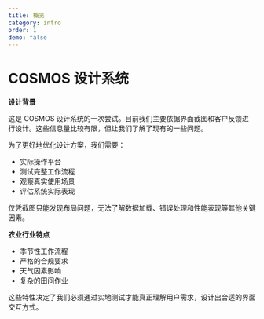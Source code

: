 ```yaml
---
title: 概览
category: intro
order: 1
demo: false
---
```


# COSMOS 设计系统

**设计背景**

这是 COSMOS 设计系统的一次尝试。目前我们主要依据界面截图和客户反馈进行设计。这些信息量比较有限，但让我们了解了现有的一些问题。

为了更好地优化设计方案，我们需要： 

- 实际操作平台 
- 测试完整工作流程 
- 观察真实使用场景 
- 评估系统实际表现 

仅凭截图只能发现布局问题，无法了解数据加载、错误处理和性能表现等其他关键因素。 

**农业行业特点**

- 季节性工作流程 
- 严格的合规要求 
- 天气因素影响
- 复杂的田间作业 

这些特性决定了我们必须通过实地测试才能真正理解用户需求，设计出合适的界面交互方式。 
